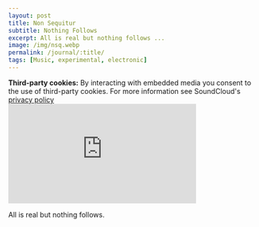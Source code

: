 ```yaml
---
layout: post
title: Non Sequitur
subtitle: Nothing Follows
excerpt: All is real but nothing follows ...
image: /img/nsq.webp
permalink: /journal/:title/
tags: [Music, experimental, electronic]
---
```


<div class="box-note"><b>Third-party cookies:</b> By interacting with embedded media you consent to the use of third-party cookies. For more information see SoundCloud's <a href="https://soundcloud.com/pages/privacy">privacy policy<i class="fas fa-external-link-alt" role="presentation"></i></a>
</div>

<div class="padded">
<iframe width="75%" height="200" scrolling="no" frameborder="no" allow="autoplay" src="https://w.soundcloud.com/player/?url=https%3A//api.soundcloud.com/tracks/252321809&color=%2354795b&auto_play=false&hide_related=true&show_comments=true&show_user=true&show_reposts=false&show_teaser=true&visual=true"></iframe>
</div>

All is real but nothing follows.
